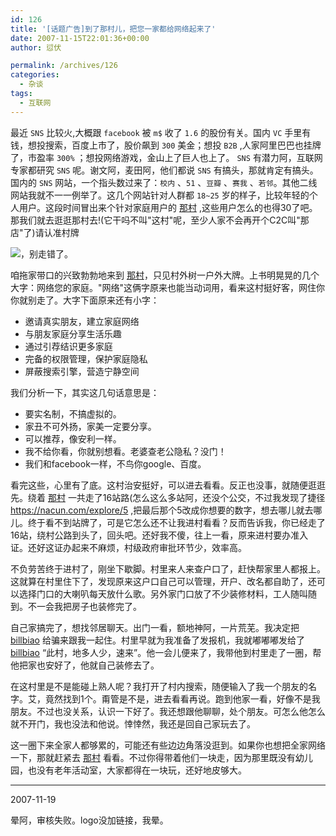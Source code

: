 ```yaml
---
id: 126
title: '[话题广告]到了那村儿，把您一家都给网络起来了'
date: 2007-11-15T22:01:36+00:00
author: 愆伏

permalink: /archives/126
categories:
  - 杂谈
tags:
  - 互联网
---
```

最近 `SNS` 比较火,大概跟 `facebook` 被 `m$` 收了 `1.6` 的股份有关。国内 `VC` 手里有钱，想投搜索，百度上市了，股价飙到 `300` 美金；想投 `B2B` ,人家阿里巴巴也挂牌了，市盈率 `300%` ；想投网络游戏，金山上了巨人也上了。 `SNS` 有潜力阿，互联网专家都研究 `SNS` 呢。谢文阿，麦田阿，他们都说 `SNS` 有搞头，那就肯定有搞头。国内的 `SNS` 网站，一个指头数过来了：`校内` 、`51` 、`豆瓣` 、`赛我` 、`若邻`。其他二线网站我就不一一例举了。这几个网站针对人群都 `18~25` 岁的样子，比较年轻的个人用户。这段时间冒出来个针对家庭用户的 [那村](https://review.feedsky.com/review/feedsky/tortorse/~/txt/113/r.html) ,这些用户怎么的也得30了吧。那我们就去逛逛那村去!(它干吗不叫"这村"呢，至少人家不会再开个C2C叫"那店"了)请认准村牌

![](https://nacun.com/images/nacun/logo_join.gif)，别走错了。
  
咱拖家带口的兴致勃勃地来到 [那村](https://review.feedsky.com/review/feedsky/tortorse/~/txt/113/r.html)，只见村外树一户外大牌。上书明晃晃的几个大字：网络您的家庭。"网络"这俩字原来也能当动词用，看来这村挺好客，网住你你就别走了。大字下面原来还有小字：

- 邀请真实朋友，建立家庭网络
- 与朋友家庭分享生活乐趣
- 通过引荐结识更多家庭
- 完备的权限管理，保护家庭隐私
- 屏蔽搜索引擎，营造宁静空间

我们分析一下，其实这几句话意思是：

- 要实名制，不搞虚拟的。
- 家丑不可外扬，家美一定要分享。
- 可以推荐，像安利一样。
- 我不给你看，你就别想看。老婆查老公隐私？没门！
- 我们和facebook一样，不鸟你google、百度。

看完这些，心里有了底。这村治安挺好，可以进去看看。反正也没事，就随便逛逛先。绕着 [那村](https://review.feedsky.com/review/feedsky/tortorse/~/txt/113/r.html) 一共走了16站路(怎么这么多站阿，还没个公交，不过我发现了捷径 <https://nacun.com/explore/5> ,把最后那个5改成你想要的数字，想去哪儿就去哪儿。终于看不到站牌了，可是它怎么还不让我进村看看？反而告诉我，你已经走了16站，绕村公路到头了，回头吧。还好我不傻，往上一看，原来进村要办准入证。还好这证办起来不麻烦，村级政府审批环节少，效率高。

不负劳苦终于进村了，刚坐下歇脚。村里来人来查户口了，赶快帮家里人都报上。这就算在村里住下了，发现原来这户口自己可以管理，开户、改名都自助了，还可以选择门口的大喇叭每天放什么歌。另外家门口放了不少装修材料，工人随叫随到。不一会我把房子也装修完了。 

自己家搞完了，想找邻居聊天。出门一看，额地神阿，一片荒芜。我决定把 [billbiao](https://blog.sina.com.cn/u/1238985504) 给骗来跟我一起住。村里早就为我准备了发报机，我就嘟嘟嘟发给了 [billbiao](https://blog.sina.com.cn/u/1238985504) “此村，地多人少，速来”。他一会儿便来了，我带他到村里走了一圈，帮他把家也安好了，他就自己装修去了。 

在这村里是不是能碰上熟人呢？我打开了村内搜索，随便输入了我一个朋友的名字。艾，竟然找到1个。甭管是不是，进去看看再说。跑到他家一看，好像不是我朋友。不过也没关系，认识一下好了。我还想跟他聊聊，处个朋友。可怎么他怎么就不开门，我也没法和他说。悻悻然，我还是回自己家玩去了。 

这一圈下来全家人都够累的，可能还有些边边角落没逛到。如果你也想把全家网络一下，那就赶紧去 [那村](https://review.feedsky.com/review/feedsky/tortorse/~/txt/113/r.html) 看看。不过你得带着他们一块走，因为那里既没有幼儿园，也没有老年活动室，大家都得在一块玩，还好地皮够大。

***
2007-11-19

晕阿，审核失败。logo没加链接，我晕。